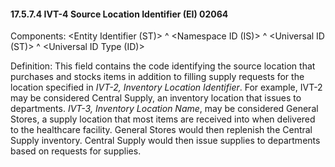 #### 17.5.7.4 IVT-4 Source Location Identifier (EI) 02064

Components: &lt;Entity Identifier (ST)> ^ &lt;Namespace ID (IS)> ^ &lt;Universal ID (ST)> ^ &lt;Universal ID Type (ID)>

Definition: This field contains the code identifying the source location that purchases and stocks items in addition to filling supply requests for the location specified in _IVT-2, Inventory Location Identifier_. For example, IVT-2 may be considered Central Supply, an inventory location that issues to departments. _IVT-3, Inventory Location Name_, may be considered General Stores, a supply location that most items are received into when delivered to the healthcare facility. General Stores would then replenish the Central Supply inventory. Central Supply would then issue supplies to departments based on requests for supplies.
